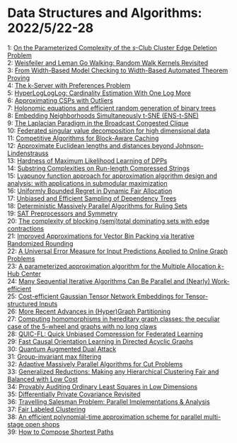 # Data Structures and Algorithms: 2022/5/22-28  
1: [On the Parameterized Complexity of the $s$-Club Cluster Edge Deletion  Problem](https://doi.org/10.48550/arXiv.2205.10834)  
2: [Weisfeiler and Leman Go Walking: Random Walk Kernels Revisited](https://doi.org/10.48550/arXiv.2205.10914)  
3: [From Width-Based Model Checking to Width-Based Automated Theorem Proving](https://doi.org/10.48550/arXiv.2205.10995)  
4: [The k-Server with Preferences Problem](https://doi.org/10.48550/arXiv.2205.11102)  
5: [HyperLogLogLog: Cardinality Estimation With One Log More](https://doi.org/10.48550/arXiv.2205.11327)  
6: [Approximating CSPs with Outliers](https://doi.org/10.48550/arXiv.2205.11328)  
7: [Holonomic equations and efficient random generation of binary trees](https://doi.org/10.48550/arXiv.2205.11982)  
8: [Embedding Neighborhoods Simultaneously t-SNE (ENS-t-SNE)](https://doi.org/10.48550/arXiv.2205.11720)  
9: [The Laplacian Paradigm in the Broadcast Congested Clique](https://doi.org/10.48550/arXiv.2205.12059)  
10: [Federated singular value decomposition for high dimensional data](https://doi.org/10.48550/arXiv.2205.12109)  
11: [Competitive Algorithms for Block-Aware Caching](https://doi.org/10.48550/arXiv.2205.12249)  
12: [Approximate Euclidean lengths and distances beyond Johnson-Lindenstrauss](https://doi.org/10.48550/arXiv.2205.12307)  
13: [Hardness of Maximum Likelihood Learning of DPPs](https://doi.org/10.48550/arXiv.2205.12377)  
14: [Substring Complexities on Run-length Compressed Strings](https://doi.org/10.48550/arXiv.2205.12421)  
15: [Lyapunov function approach for approximation algorithm design and  analysis: with applications in submodular maximization](https://doi.org/10.48550/arXiv.2205.12442)  
16: [Uniformly Bounded Regret in Dynamic Fair Allocation](https://doi.org/10.48550/arXiv.2205.12447)  
17: [Unbiased and Efficient Sampling of Dependency Trees](https://doi.org/10.48550/arXiv.2205.12621)  
18: [Deterministic Massively Parallel Algorithms for Ruling Sets](https://doi.org/10.48550/arXiv.2205.12686)  
19: [SAT Preprocessors and Symmetry](https://doi.org/10.48550/arXiv.2205.12799)  
20: [The complexity of blocking (semi)total dominating sets with edge  contractions](https://doi.org/10.48550/arXiv.2205.12821)  
21: [Improved Approximations for Vector Bin Packing via Iterative Randomized  Rounding](https://doi.org/10.48550/arXiv.2205.12828)  
22: [A Universal Error Measure for Input Predictions Applied to Online Graph  Problems](https://doi.org/10.48550/arXiv.2205.12850)  
23: [A parameterized approximation algorithm for the Multiple Allocation  $k$-Hub Center](https://doi.org/10.48550/arXiv.2205.13030)  
24: [Many Sequential Iterative Algorithms Can Be Parallel and (Nearly)  Work-efficient](https://doi.org/10.48550/arXiv.2205.13077)  
25: [Cost-efficient Gaussian Tensor Network Embeddings for Tensor-structured  Inputs](https://doi.org/10.48550/arXiv.2205.13163)  
26: [More Recent Advances in (Hyper)Graph Partitioning](https://doi.org/10.48550/arXiv.2205.13202)  
27: [Computing homomorphisms in hereditary graph classes: the peculiar case  of the 5-wheel and graphs with no long claws](https://doi.org/10.48550/arXiv.2205.13270)  
28: [QUIC-FL: Quick Unbiased Compression for Federated Learning](https://doi.org/10.48550/arXiv.2205.13341)  
29: [Fast Causal Orientation Learning in Directed Acyclic Graphs](https://doi.org/10.48550/arXiv.2205.13919)  
30: [Quantum Augmented Dual Attack](https://doi.org/10.48550/arXiv.2205.13983)  
31: [Group-invariant max filtering](https://doi.org/10.48550/arXiv.2205.14039)  
32: [Adaptive Massively Parallel Algorithms for Cut Problems](https://doi.org/10.48550/arXiv.2205.14101)  
33: [Generalized Reductions: Making any Hierarchical Clustering Fair and  Balanced with Low Cost](https://doi.org/10.48550/arXiv.2205.14198)  
34: [Provably Auditing Ordinary Least Squares in Low Dimensions](https://doi.org/10.48550/arXiv.2205.14284)  
35: [Differentially Private Covariance Revisited](https://doi.org/10.48550/arXiv.2205.14324)  
36: [Travelling Salesman Problem: Parallel Implementations & Analysis](https://doi.org/10.48550/arXiv.2205.14352)  
37: [Fair Labeled Clustering](https://doi.org/10.48550/arXiv.2205.14358)  
38: [An efficient polynomial-time approximation scheme for parallel  multi-stage open shops](https://doi.org/10.48550/arXiv.2205.14407)  
39: [How to Compose Shortest Paths](https://doi.org/10.48550/arXiv.2205.15306)  